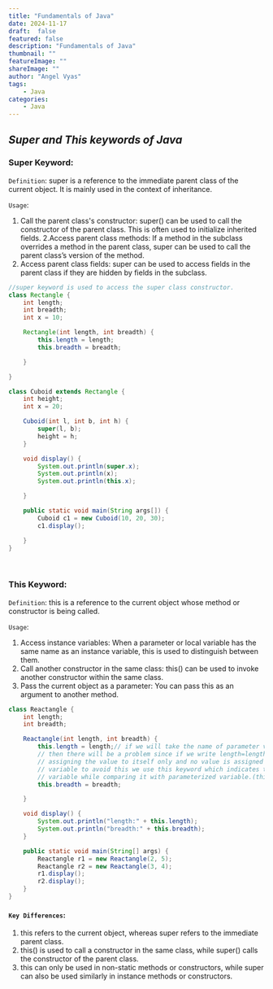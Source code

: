 ```yaml
---
title: "Fundamentals of Java"
date: 2024-11-17
draft:  false
featured: false  
description: "Fundamentals of Java"
thumbnail: ""
featureImage: "" 
shareImage: ""
author: "Angel Vyas"
tags:
    - Java
categories:     
    - Java
---
```



## *Super and This keywords of Java*
### **Super Keyword**:
`Definition`: super is a reference to the immediate parent class of the current object. It is mainly used in the context of inheritance.
</br>

`Usage`:
1. Call the parent class's constructor: super() can be used to call the constructor of the parent class. This is often used to initialize inherited fields.
2.Access parent class methods: If a method in the subclass overrides a method in the parent class, super can be used to call the parent class’s version of the method.
3. Access parent class fields: super can be used to access fields in the parent class if they are hidden by fields in the subclass.

```java
//super keyword is used to access the super class constructor.
class Rectangle {
    int length;
    int breadth;
    int x = 10;

    Rectangle(int length, int breadth) {
        this.length = length;
        this.breadth = breadth;

    }

}

class Cuboid extends Rectangle {
    int height;
    int x = 20;

    Cuboid(int l, int b, int h) {
        super(l, b);
        height = h;
    }

    void display() {
        System.out.println(super.x);
        System.out.println(x);
        System.out.println(this.x);

    }

    public static void main(String args[]) {
        Cuboid c1 = new Cuboid(10, 20, 30);
        c1.display();

    }
}
```
</br>

### **This Keyword**:

`Definition`: this is a reference to the current object whose method or constructor is being called.
</br>

`Usage`:
1. Access instance variables: When a parameter or local variable has the same name as an instance variable, this is used to distinguish between them.
2. Call another constructor in the same class: this() can be used to invoke another constructor within the same class.
3. Pass the current object as a parameter: You can pass this as an argument to another method.

```java
class Reactangle {
    int length;
    int breadth;

    Reactangle(int length, int breadth) {
        this.length = length;// if we will take the name of parameter variables same as our class variables
        // then there will be a problem since if we write length=length, it means we're
        // assigning the value to itself only and no value is assigned to our class
        // variable to avoid this we use this keyword which indicates to the class
        // variable while comparing it with parameterized variable.(this keyword is used to avoid the name conflict.)
        this.breadth = breadth;

    }

    void display() {
        System.out.println("length:" + this.length);
        System.out.println("breadth:" + this.breadth);
    }

    public static void main(String[] args) {
        Reactangle r1 = new Reactangle(2, 5);
        Reactangle r2 = new Reactangle(3, 4);
        r1.display();
        r2.display();
    }
}
```

#### `Key Differences`:
1. this refers to the current object, whereas super refers to the immediate parent class.
2. this() is used to call a constructor in the same class, while super() calls the constructor of the parent class.
3. this can only be used in non-static methods or constructors, while super can also be used similarly in instance methods or constructors.